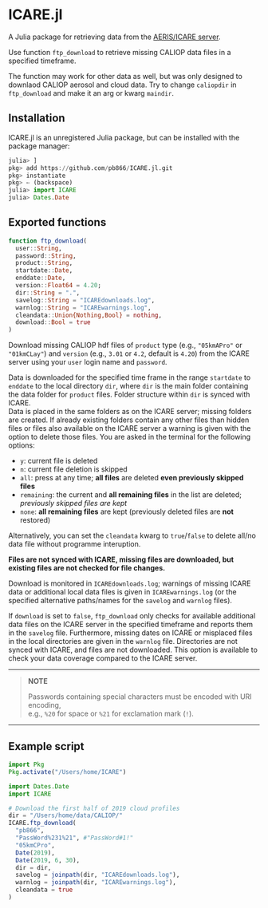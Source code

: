 ICARE.jl
========

A Julia package for retrieving data from the 
[AERIS/ICARE server](http://www.icare.univ-lille1.fr/).

Use function `ftp_download` to retrieve missing CALIOP data 
files in a specified timeframe. 

The function may work for other data as well, but was only designed to downlaod 
CALIOP aerosol and cloud data. Try to change `caliopdir` in `ftp_download` and
make it an arg or kwarg `maindir`.

Installation
------------

ICARE.jl is an unregistered Julia package, but can be 
installed with the package manager:

```julia
julia> ]
pkg> add https://github.com/pb866/ICARE.jl.git
pkg> instantiate
pkg> ← (backspace)
julia> import ICARE
julia> Dates.Date
```

Exported functions
------------------

```julia
function ftp_download(
  user::String,
  password::String,
  product::String,
  startdate::Date,
  enddate::Date,
  version::Float64 = 4.20;
  dir::String = ".",
  savelog::String = "ICAREdownloads.log",
  warnlog::String = "ICAREwarnings.log",
  cleandata::Union{Nothing,Bool} = nothing,
  download::Bool = true
)
```

Download missing CALIOP hdf files of `product` type (e.g., `"05kmAPro"` or `"01kmCLay"`)
and `version` (e.g., `3.01` or `4.2`, default is `4.20`) from the ICARE server
using your `user` login name and `password`.

Data is downloaded for the specified time frame in the range `startdate` to `enddate`
to the local directory `dir`, where `dir` is the main folder containing the data folder
for `product` files. Folder structure within `dir` is synced with ICARE.  
Data is placed in the same folders as on the ICARE server; missing folders are created.
If already existing folders contain any other files than hidden files or files
also available on the ICARE server a warning is given with the option to delete those
files. You are asked in the terminal for the following options:

- `y`: current file is deleted
- `n`: current file deletion is skipped
- `all`: press at any time; __all files__ are deleted __even previously skipped files__
- `remaining`: the current and __all remaining files__ in the list are deleted;
  _previously skipped files are kept_
- `none`: __all remaining files__ are kept (previously deleted files are __not__ restored)

Alternatively, you can set the `cleandata` kwarg to `true`/`false` to delete all/no
data file without programme interuption.

**Files are not synced with ICARE, missing files are downloaded, but existing files
are not checked for file changes.**

Download is monitored in `ICAREdownloads.log`; warnings of missing ICARE data
or additional local data files is given in `ICAREwarnings.log` (or the specified
alternative paths/names for the `savelog` and `warnlog` files).

If `download` is set to `false`, `ftp_download` only checks for available
additional data files on the ICARE server in the specified timeframe and reports
them in the `savelog` file. Furthermore, missing dates on ICARE or misplaced 
files in the local directories are given in the `warnlog` file. Directories are
not synced with ICARE, and files are not downloaded. This option is available to
check your data coverage compared to the ICARE server.


---
> **NOTE**
>
> Passwords containing special characters must be encoded with URI encoding,  
> e.g., `%20` for space or `%21` for exclamation mark (`!`).
---


Example script
--------------

```julia
import Pkg
Pkg.activate("/Users/home/ICARE")

import Dates.Date
import ICARE

# Download the first half of 2019 cloud profiles
dir = "/Users/home/data/CALIOP/"
ICARE.ftp_download(
  "pb866",
  "PassWord%231%21", #"PassWord#1!"
  "05kmCPro",
  Date(2019),
  Date(2019, 6, 30),
  dir = dir,
  savelog = joinpath(dir, "ICAREdownloads.log"),
  warnlog = joinpath(dir, "ICAREwarnings.log"),
  cleandata = true
)
```
